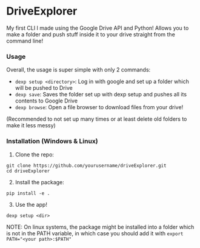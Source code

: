 # DriveExplorer

My first CLI I made using the Google Drive API and Python! Allows you to make a folder and push stuff inside it to your drive straight from the command line!

### Usage

Overall, the usage is super simple with only 2 commands:

- ```dexp setup <directory>```: Log in with google and set up a folder which will be pushed to Drive  
- ```dexp save```: Saves the folder set up with dexp setup and pushes all its contents to Google Drive
- ```dexp browse```: Open a file browser to download files from your drive!

(Recommended to not set up many times or at least delete old folders to make it less messy)


### Installation (Windows & Linux)

1. Clone the repo:
```
git clone https://github.com/yourusername/driveExplorer.git
cd driveExplorer
```

2. Install the package:
```
pip install -e .
```

3. Use the app!
```
dexp setup <dir>
```

NOTE: On linux systems, the package might be installed into a folder which is not in the PATH variable, in which case you should add it with ```export PATH="<your path>:$PATH"```